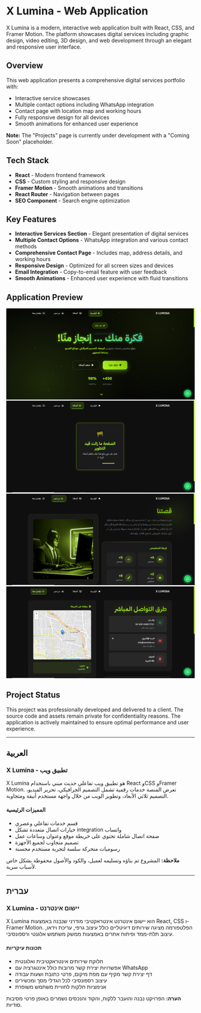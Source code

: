 # X Lumina - Web Application

X Lumina is a modern, interactive web application built with React, CSS, and Framer Motion. The platform showcases digital services including graphic design, video editing, 3D design, and web development through an elegant and responsive user interface.

##  Overview

This web application presents a comprehensive digital services portfolio with:
- Interactive service showcases
- Multiple contact options including WhatsApp integration
- Contact page with location map and working hours
- Fully responsive design for all devices
- Smooth animations for enhanced user experience

**Note:** The "Projects" page is currently under development with a "Coming Soon" placeholder.

##  Tech Stack

- **React** - Modern frontend framework
- **CSS** - Custom styling and responsive design
- **Framer Motion** - Smooth animations and transitions
- **React Router** - Navigation between pages
- **SEO Component** - Search engine optimization

##  Key Features

- **Interactive Services Section** - Elegant presentation of digital services
- **Multiple Contact Options** - WhatsApp integration and various contact methods
- **Comprehensive Contact Page** - Includes map, address details, and working hours
- **Responsive Design** - Optimized for all screen sizes and devices
- **Email Integration** - Copy-to-email feature with user feedback
- **Smooth Animations** - Enhanced user experience with fluid transitions

##  Application Preview

![Home](./images/Home.PNG)
![Project](./images/Project.PNG)
![About](./images/About.PNG)
![Contact](./images/Contact.PNG)

##  Project Status

This project was professionally developed and delivered to a client. The source code and assets remain private for confidentiality reasons. The application is actively maintained to ensure optimal performance and user experience.

---

## العربية

### X Lumina - تطبيق ويب

X Lumina هو تطبيق ويب تفاعلي حديث مبني باستخدام React وCSS وFramer Motion. تعرض المنصة خدمات رقمية تشمل التصميم الجرافيكي، تحرير الفيديو، التصميم ثلاثي الأبعاد، وتطوير الويب من خلال واجهة مستخدم أنيقة ومتجاوبة.

#### المميزات الرئيسية
- قسم خدمات تفاعلي وعصري
- خيارات اتصال متعددة تشكل integration واتساب
- صفحة اتصال شاملة تحتوي على خريطة موقع وعنوان وساعات عمل
- تصميم متجاوب لجميع الأجهزة
- رسوميات متحركة سلسة لتجربة مستخدم محسنة

**ملاحظة:** المشروع تم بناؤه وتسليمه لعميل، والكود والأصول محفوظة بشكل خاص لأسباب سرية.

---

## עברית

### X Lumina - יישום אינטרנט

X Lumina הוא יישום אינטרנט אינטראקטיבי מודרני שנבנה באמצעות React, CSS ו-Framer Motion. הפלטפורמה מציגה שירותים דיגיטליים כולל עיצוב גרפי, עריכת וידאו, עיצוב תלת-ממד ופיתוח אתרים באמצעות ממשק משתמש אלגנטי ורספונסיבי.

#### תכונות עיקריות
- חלוקת שירותים אינטראקטיבית ואלגנטית
- אפשרויות יצירת קשר מרובות כולל אינטגרציה עם WhatsApp
- דף יצירת קשר מקיף עם מפת מיקום, פרטי כתובת ושעות עבודה
- עיצוב רספונסיבי לכל הגדלי מסך ומכשירים
- אנימציות חלקות לחוויית משתמש משופרת

**הערה:** הפרויקט נבנה והועבר ללקוח, והקוד והנכסים נשמרים באופן פרטי מסיבות סודיות.
